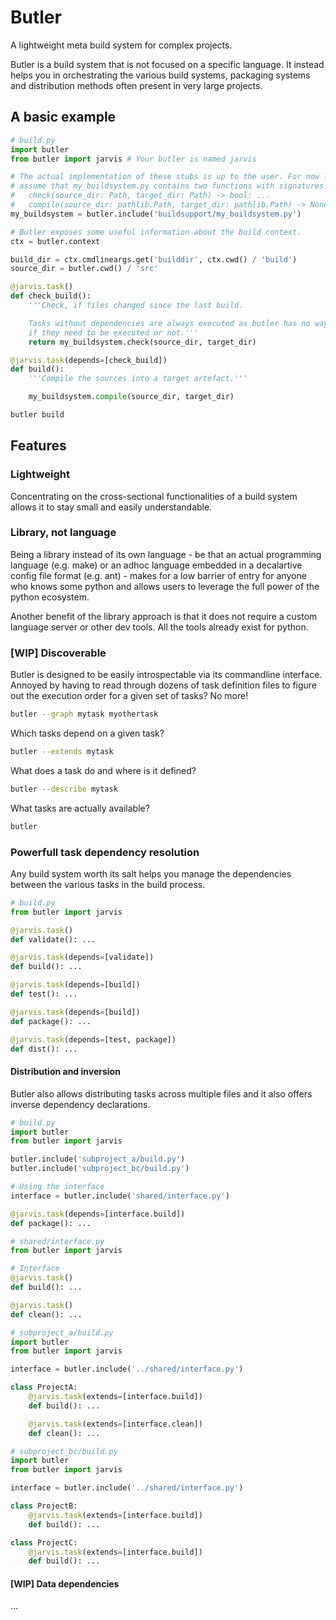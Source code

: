 # Butler

A lightweight meta build system for complex projects.

Butler is a build system that is not focused on a specific language. It instead helps you in orchestrating the various build systems, packaging systems and distribution methods often present in very large projects.

## A basic example

```python
# build.py
import butler
from butler import jarvis # Your butler is named jarvis

# The actual implementation of these stubs is up to the user. For now let us
# assume that my_buildsystem.py contains two functions with signatures:
#   check(source_dir: Path, target_dir: Path) -> bool: ...
#   compile(source_dir: pathlib.Path, target_dir: pathlib.Path) -> None: ...
my_buildsystem = butler.include('buildsupport/my_buildsystem.py')

# Butler exposes some useful information about the build context.
ctx = butler.context

build_dir = ctx.cmdlineargs.get('builddir', ctx.cwd() / 'build')
source_dir = butler.cwd() / 'src'

@jarvis.task()
def check_build():
    '''Check, if files changed since the last build.

    Tasks without dependencies are always executed as butler has no way to know,
    if they need to be executed or not.'''
    return my_buildsystem.check(source_dir, target_dir)

@jarvis.task(depends=[check_build])
def build():
    '''Compile the sources into a target artefact.'''

    my_buildsystem.compile(source_dir, target_dir)
```

```bash
butler build
```

## Features

### Lightweight

Concentrating on the cross-sectional functionalities of a build system allows it to stay small and easily understandable.

### Library, not language

Being a library instead of its own language - be that an actual programming language (e.g. make) or an adhoc language embedded in a decalartive config file format (e.g. ant) - makes for a low barrier of entry for anyone who knows some python and allows users to leverage the full power of the python ecosystem.

Another benefit of the library approach is that it does not require a custom language server or other dev tools. All the tools already exist for python.

### [WIP] Discoverable

Butler is designed to be easily introspectable via its commandline interface. Annoyed by having to read through dozens of task definition files to figure out the execution order for a given set of tasks? No more!

```bash
butler --graph mytask myothertask
```

Which tasks depend on a given task?

```bash
butler --extends mytask
```

What does a task do and where is it defined?

```bash
butler --describe mytask
```

What tasks are actually available?

```bash
butler
```

### Powerfull task dependency resolution

Any build system worth its salt helps you manage the dependencies between the various tasks in the build process.

```python
# build.py
from butler import jarvis

@jarvis.task()
def validate(): ...

@jarvis.task(depends=[validate])
def build(): ...

@jarvis.task(depends=[build])
def test(): ...

@jarvis.task(depends=[build])
def package(): ...

@jarvis.task(depends=[test, package])
def dist(): ...
```

#### Distribution and inversion

Butler also allows distributing tasks across multiple files and it also offers inverse dependency declarations.

```python
# build.py
import butler
from butler import jarvis

butler.include('subproject_a/build.py')
butler.include('subproject_bc/build.py')

# Using the interface
interface = butler.include('shared/interface.py')

@jarvis.task(depends=[interface.build])
def package(): ...
```

```python
# shared/interface.py
from butler import jarvis

# Interface
@jarvis.task()
def build(): ...

@jarvis.task()
def clean(): ...
```

```python
# subproject_a/build.py
import butler
from butler import jarvis

interface = butler.include('../shared/interface.py')

class ProjectA:
    @jarvis.task(extends=[interface.build])
    def build(): ...

    @jarvis.task(extends=[interface.clean])
    def clean(): ...
```

```python
# subproject_bc/build.py
import butler
from butler import jarvis

interface = butler.include('../shared/interface.py')

class ProjectB:
    @jarvis.task(extends=[interface.build])
    def build(): ...

class ProjectC:
    @jarvis.task(extends=[interface.build])
    def build(): ...
```

#### [WIP] Data dependencies

...
